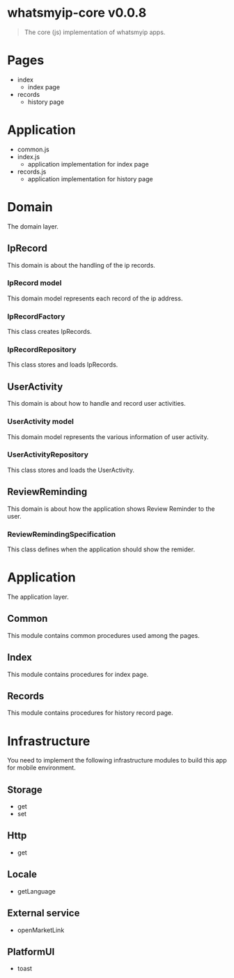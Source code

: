 # whatsmyip-core v0.0.8

> The core (js) implementation of whatsmyip apps.

# Pages

- index
  - index page
- records
  - history page

# Application
- common.js
- index.js
  - application implementation for index page
- records.js
  - application implementation for history page

# Domain

The domain layer.

## IpRecord

This domain is about the handling of the ip records.

### IpRecord model

This domain model represents each record of the ip address.

### IpRecordFactory

This class creates IpRecords.

### IpRecordRepository

This class stores and loads IpRecords.

## UserActivity

This domain is about how to handle and record user activities.

### UserActivity model

This domain model represents the various information of user activity.

### UserActivityRepository

This class stores and loads the UserActivity.

## ReviewReminding

This domain is about how the application shows Review Reminder to the user.

### ReviewRemindingSpecification

This class defines when the application should show the remider.

# Application

The application layer.

## Common

This module contains common procedures used among the pages.

## Index

This module contains procedures for index page.

## Records

This module contains procedures for history record page.

# Infrastructure

You need to implement the following infrastructure modules to build this app for mobile environment.

## Storage

- get
- set

## Http

- get

## Locale

- getLanguage

## External service

- openMarketLink

## PlatformUI

- toast
